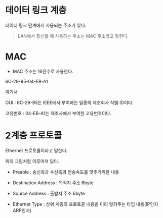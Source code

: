 # 데이터 링크 계층
데이터 링크 단계에서 사용되는 주소가 있다.

> LAN에서 통신할 때 사용하는 주소는 MAC 주소라고 말한다.

# MAC

* MAC 주소는 16진수로 사용한다.

6C-29-95-04-EB-A1

여기서

OUI : 6C-29-95는 IEEE에서 부여하는 일종의 제조회사 식별 ID이다.

고유번호 : 04-EB-A1는 제조사에서 부여한 고유번호이다.

# 2계층 프로토콜

Ethernet 프로토콜이라고 말한다.

위의 그림처럼 이루어져 있다.

* Preable : 송신측과 수신측의 전송속도를 맞추기위한 내용

* Destination Address : 목적지 주소 6byte

* Source Address : 출발지 주소 6byte

* Ethernet Type : 상위 계층의 프로토콜 내용을 미리 알려주는 타입 내용(IP인지 ARP인지)






